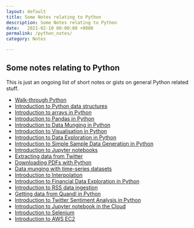 ```yaml
---
layout: default
title: Some Notes relating to Python
description: Some Notes relating to Python
date:   2021-02-10 00:00:00 +0000
permalink: /python_notes/
category: Notes

---
```

## Some notes relating to Python

This is just an ongoing list of short notes or gists on general Python related stuff.

- [Walk-through Python][3]
- [Introduction to Python data structures][5]
- [Introduction to arrays in Python][6]
- [Introduction to Pandas in Python][7]
- [Introduction to Data Munging in Python][12]
- [Introduction to Visualisation in Python][8]
- [Introduction to Data Exploration in Python][9]
- [Introduction to Simple Sample Data Generation in Python][13]
- [Introduction to Jupyter notebooks][4]
- [Extracting data from Twitter][1]
- [Downloading PDFs with Python][2]
- [Data munging with time-series datasets][10]
- [Introduction to Interpolation][18]
- [Introduction to Financial Data Exploration in Python][15]
- [Introduction to RSS data ingestion][11]
- [Getting data from Quandl in Python][14]
- [Introduction to Twitter Sentiment Analysis in Python][19]
- [Introduction to Jupyter notebook in the Cloud][16]
- [Introduction to Selenium][17]
- [Introduction to AWS EC2][20]

[1]:	https://medium.com/quaintitative/twitter-data-cc4f60f968f2
[2]:	https://medium.com/quaintitative/pdf-downloads-b6b05bec366e
[3]:	https://medium.com/quaintitative/a-walk-through-python-a-cheat-sheet-of-sorts-ea3c9f158cf8
[4]:	https://medium.com/quaintitative/a-very-quick-introduction-to-jupyter-notebooks-eebb4695d2ce
[5]:	https://medium.com/quaintitative/a-walk-through-python-data-structures-a78ee6355365
[6]:	https://medium.com/quaintitative/arrays-through-numpy-7dea558884f3
[7]:	https://medium.com/quaintitative/introduction-to-pandas-8742f05ab78
[8]:	https://medium.com/quaintitative/loading-data-and-visualisation-with-pandas-3c71033b99b9
[9]:	https://medium.com/quaintitative/data-exploration-in-pandas-f7cd1a3b3594
[10]:	https://medium.com/quaintitative/time-series-analysis-with-python-958956c9a9f0
[11]:   https://medium.com/quaintitative/rss-ingestion-615da65515f2
[12]:   https://medium.com/quaintitative/data-munging-scale-transform-clean-in-python-9e073098fab7
[13]:   https://medium.com/quaintitative/super-simple-guide-to-generating-datasets-for-data-analysis-and-experimentation-14775ab37a1b
[14]:   https://medium.com/quaintitative/getting-data-from-quandl-6256beb86e92
[15]:   https://medium.com/quaintitative/quickstart-to-visualising-and-analysing-financial-data-with-pandas-bbd835c9c560\
[16]:   https://medium.com/quaintitative/jupyter-notebook-in-the-cloud-70cbf9c2cd92
[17]:   https://medium.com/quaintitative/simple-selenium-c30b425fa129
[18]:   https://medium.com/quaintitative/super-simple-primer-on-interpolation-b05657ea95e9
[19]:   https://medium.com/quaintitative/twitter-sentiment-analysis-in-just-2-steps-2c76cd961e60
[20]:   https://medium.com/quaintitative/using-amazon-web-services-ec2-for-the-first-time-100a662ab51b